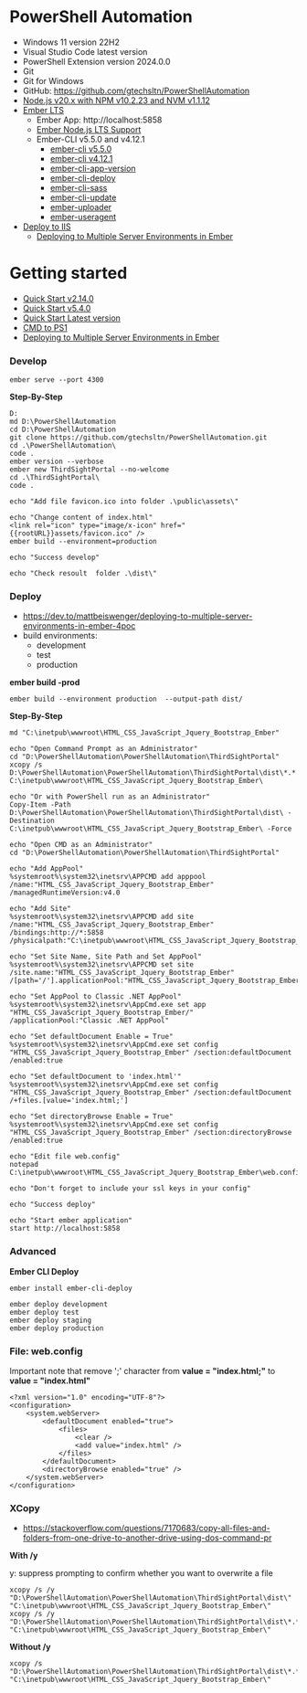 # PowerShell Automation
+ Windows 11 version 22H2
+ Visual Studio Code latest version
+ PowerShell Extension version 2024.0.0
+ Git
+ Git for Windows
+ GitHub: https://github.com/gtechsltn/PowerShellAutomation
+ [Node.js v20.x with NPM v10.2.23 and NVM v1.1.12](https://betterprogramming.pub/how-to-use-nvm-to-manage-node-js-20-and-npm-9-5effff2deba9)
+ [Ember LTS](https://emberjs.com/releases/lts/)
    + Ember App: http://localhost:5858
    + [Ember Node.js LTS Support](https://blog.emberjs.com/ember-node-lts-support/)
    + Ember-CLI v5.5.0 and v4.12.1
        + [ember-cli v5.5.0](https://www.npmjs.com/package/ember-cli/v/5.5.0)
        + [ember-cli v4.12.1](https://www.npmjs.com/package/ember-cli/v/4.12.1)
        + [ember-cli-app-version](https://www.npmjs.com/package/ember-cli-app-version/v/6.0.1)
        + [ember-cli-deploy](https://www.npmjs.com/package/ember-cli-deploy/v/2.0.0)
        + [ember-cli-sass](https://www.npmjs.com/package/ember-cli-sass/v/11.0.1)        
        + [ember-cli-update](https://www.npmjs.com/package/ember-cli-update/v/2.0.1)        
        + [ember-uploader](https://www.npmjs.com/package/ember-uploader/v/2.0.0)
        + [ember-useragent](https://www.npmjs.com/package/ember-useragent/v/0.12.0)
+ [Deploy to IIS](https://cli.emberjs.com/release/basic-use/deploying/)
    + [Deploying to Multiple Server Environments in Ember](https://dev.to/mattbeiswenger/deploying-to-multiple-server-environments-in-ember-4poc)

# Getting started
+ [Quick Start v2.14.0](https://guides.emberjs.com/v2.14.0/getting-started/quick-start/)
+ [Quick Start v5.4.0](https://guides.emberjs.com/v5.4.0/getting-started/quick-start/)
+ [Quick Start Latest version](https://guides.emberjs.com/release/getting-started/quick-start/)
+ [CMD to PS1](https://www.meziantou.net/convert-cmd-script-to-powershell.htm)
+ [Deploying to Multiple Server Environments in Ember](https://dev.to/mattbeiswenger/deploying-to-multiple-server-environments-in-ember-4poc)

### Develop

```
ember serve --port 4300
```

**Step-By-Step**

```
D:
md D:\PowerShellAutomation
cd D:\PowerShellAutomation
git clone https://github.com/gtechsltn/PowerShellAutomation.git
cd .\PowerShellAutomation\
code .
ember version --verbose
ember new ThirdSightPortal --no-welcome
cd .\ThirdSightPortal\
code .

echo "Add file favicon.ico into folder .\public\assets\"

echo "Change content of index.html"
<link rel="icon" type="image/x-icon" href="{{rootURL}}assets/favicon.ico" />
ember build --environment=production

echo "Success develop"

echo "Check resoult  folder .\dist\"
```

### Deploy

+ https://dev.to/mattbeiswenger/deploying-to-multiple-server-environments-in-ember-4poc
+ build environments:
    + development
    + test
    + production

**ember build -prod**

```
ember build --environment production  --output-path dist/
```

**Step-By-Step**

```
md "C:\inetpub\wwwroot\HTML_CSS_JavaScript_Jquery_Bootstrap_Ember"

echo "Open Command Prompt as an Administrator"
cd "D:\PowerShellAutomation\PowerShellAutomation\ThirdSightPortal"
xcopy /s D:\PowerShellAutomation\PowerShellAutomation\ThirdSightPortal\dist\*.* C:\inetpub\wwwroot\HTML_CSS_JavaScript_Jquery_Bootstrap_Ember\

echo "Or with PowerShell run as an Administrator"
Copy-Item -Path D:\PowerShellAutomation\PowerShellAutomation\ThirdSightPortal\dist\ -Destination C:\inetpub\wwwroot\HTML_CSS_JavaScript_Jquery_Bootstrap_Ember\ -Force

echo "Open CMD as an Administrator"
cd "D:\PowerShellAutomation\PowerShellAutomation\ThirdSightPortal"

echo "Add AppPool"
%systemroot%\system32\inetsrv\APPCMD add apppool /name:"HTML_CSS_JavaScript_Jquery_Bootstrap_Ember" /managedRuntimeVersion:v4.0

echo "Add Site"
%systemroot%\system32\inetsrv\APPCMD add site /name:"HTML_CSS_JavaScript_Jquery_Bootstrap_Ember" /bindings:http://*:5858 /physicalpath:"C:\inetpub\wwwroot\HTML_CSS_JavaScript_Jquery_Bootstrap_Ember"

echo "Set Site Name, Site Path and Set AppPool"
%systemroot%\system32\inetsrv\APPCMD set site /site.name:"HTML_CSS_JavaScript_Jquery_Bootstrap_Ember" /[path='/'].applicationPool:"HTML_CSS_JavaScript_Jquery_Bootstrap_Ember"

echo "Set AppPool to Classic .NET AppPool"
%systemroot%\system32\inetsrv\AppCmd.exe set app "HTML_CSS_JavaScript_Jquery_Bootstrap_Ember/" /applicationPool:"Classic .NET AppPool"

echo "Set defaultDocument Enable = True"
%systemroot%\system32\inetsrv\AppCmd.exe set config "HTML_CSS_JavaScript_Jquery_Bootstrap_Ember" /section:defaultDocument /enabled:true

echo "Set defaultDocument to 'index.html'"
%systemroot%\system32\inetsrv\AppCmd.exe set config "HTML_CSS_JavaScript_Jquery_Bootstrap_Ember" /section:defaultDocument /+files.[value='index.html;']

echo "Set directoryBrowse Enable = True"
%systemroot%\system32\inetsrv\AppCmd.exe set config "HTML_CSS_JavaScript_Jquery_Bootstrap_Ember" /section:directoryBrowse /enabled:true

echo "Edit file web.config"
notepad C:\inetpub\wwwroot\HTML_CSS_JavaScript_Jquery_Bootstrap_Ember\web.config

echo "Don't forget to include your ssl keys in your config"

echo "Success deploy"

echo "Start ember application"
start http://localhost:5858
```

### Advanced

**Ember CLI Deploy**

```
ember install ember-cli-deploy

ember deploy development
ember deploy test
ember deploy staging
ember deploy production
```

### File: web.config

Important note that remove ';' character from **value = "index.html;"** to **value = "index.html"**

```
<?xml version="1.0" encoding="UTF-8"?>
<configuration>
    <system.webServer>
        <defaultDocument enabled="true">
            <files>
                <clear />
                <add value="index.html" />
            </files>
        </defaultDocument>
        <directoryBrowse enabled="true" />
    </system.webServer>
</configuration>
```

### XCopy
+ https://stackoverflow.com/questions/7170683/copy-all-files-and-folders-from-one-drive-to-another-drive-using-dos-command-pr

**With /y**

y: suppress prompting to confirm whether you want to overwrite a file

```
xcopy /s /y "D:\PowerShellAutomation\PowerShellAutomation\ThirdSightPortal\dist\" "C:\inetpub\wwwroot\HTML_CSS_JavaScript_Jquery_Bootstrap_Ember\"
xcopy /s /y "D:\PowerShellAutomation\PowerShellAutomation\ThirdSightPortal\dist\*.*" "C:\inetpub\wwwroot\HTML_CSS_JavaScript_Jquery_Bootstrap_Ember\"
```

**Without /y**

```
xcopy /s "D:\PowerShellAutomation\PowerShellAutomation\ThirdSightPortal\dist\*.*" "C:\inetpub\wwwroot\HTML_CSS_JavaScript_Jquery_Bootstrap_Ember\"
```
